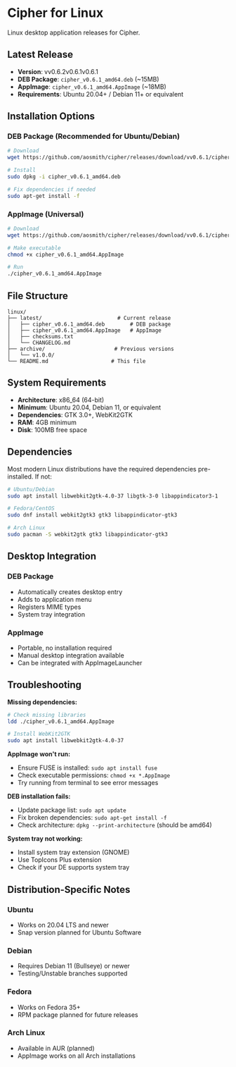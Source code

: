# Cipher for Linux

Linux desktop application releases for Cipher.

## Latest Release

- **Version**: vv0.6.2v0.6.1v0.6.1
- **DEB Package**: `cipher_v0.6.1_amd64.deb` (~15MB)
- **AppImage**: `cipher_v0.6.1_amd64.AppImage` (~18MB)
- **Requirements**: Ubuntu 20.04+ / Debian 11+ or equivalent

## Installation Options

### DEB Package (Recommended for Ubuntu/Debian)

```bash
# Download
wget https://github.com/aosmith/cipher/releases/download/vv0.6.1/cipher_v0.6.1_amd64.deb

# Install
sudo dpkg -i cipher_v0.6.1_amd64.deb

# Fix dependencies if needed
sudo apt-get install -f
```

### AppImage (Universal)

```bash
# Download
wget https://github.com/aosmith/cipher/releases/download/vv0.6.1/cipher_v0.6.1_amd64.AppImage

# Make executable
chmod +x cipher_v0.6.1_amd64.AppImage

# Run
./cipher_v0.6.1_amd64.AppImage
```

## File Structure

```
linux/
├── latest/                        # Current release
│   ├── cipher_v0.6.1_amd64.deb        # DEB package
│   ├── cipher_v0.6.1_amd64.AppImage   # AppImage
│   ├── checksums.txt
│   └── CHANGELOG.md
├── archive/                      # Previous versions
│   └── v1.0.0/
└── README.md                    # This file
```

## System Requirements

- **Architecture**: x86_64 (64-bit)
- **Minimum**: Ubuntu 20.04, Debian 11, or equivalent
- **Dependencies**: GTK 3.0+, WebKit2GTK
- **RAM**: 4GB minimum
- **Disk**: 100MB free space

## Dependencies

Most modern Linux distributions have the required dependencies pre-installed. If not:

```bash
# Ubuntu/Debian
sudo apt install libwebkit2gtk-4.0-37 libgtk-3-0 libappindicator3-1

# Fedora/CentOS
sudo dnf install webkit2gtk3 gtk3 libappindicator-gtk3

# Arch Linux
sudo pacman -S webkit2gtk gtk3 libappindicator-gtk3
```

## Desktop Integration

### DEB Package
- Automatically creates desktop entry
- Adds to application menu
- Registers MIME types
- System tray integration

### AppImage
- Portable, no installation required
- Manual desktop integration available
- Can be integrated with AppImageLauncher

## Troubleshooting

**Missing dependencies:**
```bash
# Check missing libraries
ldd ./cipher_v0.6.1_amd64.AppImage

# Install WebKit2GTK
sudo apt install libwebkit2gtk-4.0-37
```

**AppImage won't run:**
- Ensure FUSE is installed: `sudo apt install fuse`
- Check executable permissions: `chmod +x *.AppImage`
- Try running from terminal to see error messages

**DEB installation fails:**
- Update package list: `sudo apt update`
- Fix broken dependencies: `sudo apt-get install -f`
- Check architecture: `dpkg --print-architecture` (should be amd64)

**System tray not working:**
- Install system tray extension (GNOME)
- Use TopIcons Plus extension
- Check if your DE supports system tray

## Distribution-Specific Notes

### Ubuntu
- Works on 20.04 LTS and newer
- Snap version planned for Ubuntu Software

### Debian
- Requires Debian 11 (Bullseye) or newer
- Testing/Unstable branches supported

### Fedora
- Works on Fedora 35+
- RPM package planned for future releases

### Arch Linux
- Available in AUR (planned)
- AppImage works on all Arch installations